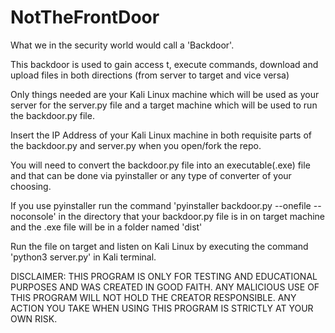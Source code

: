# NotTheFrontDoor

What we in the security world would call a 'Backdoor'.

This backdoor is used to gain access t, execute commands, download and upload files in both directions (from server to target and vice versa)

Only things needed are your Kali Linux machine which will be used as your server for the server.py file and a target machine which will be used to run the backdoor.py file.

Insert the IP Address of your Kali Linux machine in both requisite parts of the backdoor.py and server.py when you open/fork the repo. 

You will need to convert the backdoor.py file into an executable(.exe) file and that can be done via pyinstaller or any type of converter of your choosing. 

If you use pyinstaller run the command 'pyinstaller backdoor.py --onefile --noconsole' in the directory that your backdoor.py file is in on target machine and the .exe file will be in a folder named 'dist' 

Run the file on target and listen on Kali Linux by executing the command 'python3 server.py' in Kali terminal. 

DISCLAIMER: THIS PROGRAM IS ONLY FOR TESTING AND EDUCATIONAL PURPOSES AND WAS CREATED IN GOOD FAITH. ANY MALICIOUS USE OF THIS PROGRAM WILL NOT HOLD THE CREATOR RESPONSIBLE. ANY ACTION YOU TAKE WHEN USING THIS PROGRAM IS STRICTLY AT YOUR OWN RISK. 

